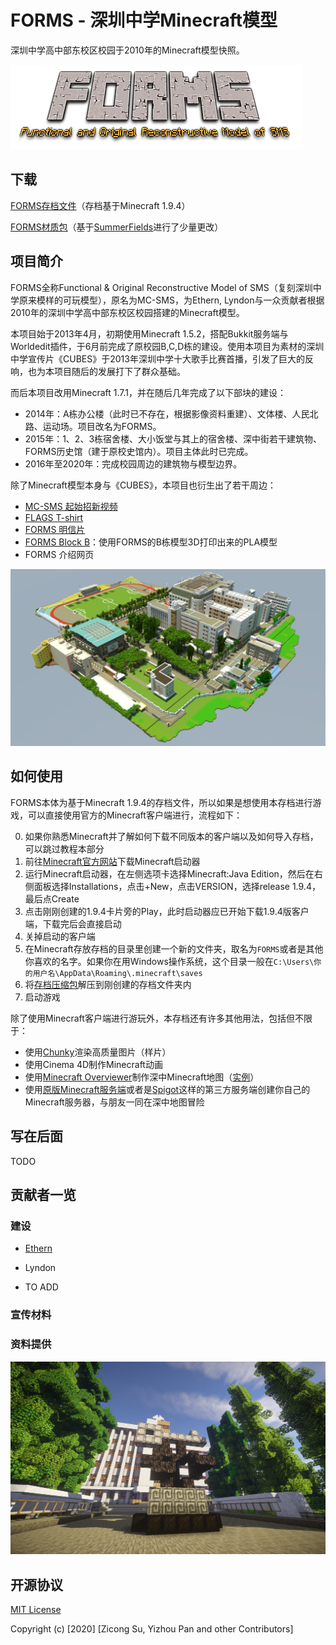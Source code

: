 # FORMS - 深圳中学Minecraft模型

深圳中学高中部东校区校园于2010年的Minecraft模型快照。

![FORMS Logo](/assets/images/FORMS_Logo.png)

## 下载

[FORMS存档文件](about:blank;)（存档基于Minecraft 1.9.4）

[FORMS材质包](about:blank;)（基于[SummerFields](http://summerfields.info/)进行了少量更改）

## 项目简介

FORMS全称Functional & Original Reconstructive Model of SMS（复刻深圳中学原来模样的可玩模型），原名为MC-SMS，为Ethern, Lyndon与一众贡献者根据2010年的深圳中学高中部东校区校园搭建的Minecraft模型。

本项目始于2013年4月，初期使用Minecraft 1.5.2，搭配Bukkit服务端与Worldedit插件，于6月前完成了原校园B,C,D栋的建设。使用本项目为素材的深圳中学宣传片《CUBES》于2013年深圳中学十大歌手比赛首播，引发了巨大的反响，也为本项目随后的发展打下了群众基础。

而后本项目改用Minecraft 1.7.1，并在随后几年完成了以下部块的建设：

- 2014年：A栋办公楼（此时已不存在，根据影像资料重建）、文体楼、人民北路、运动场。项目改名为FORMS。
- 2015年：1、2、3栋宿舍楼、大小饭堂与其上的宿舍楼、深中街若干建筑物、FORMS历史馆（建于原校史馆内）。项目主体此时已完成。
- 2016年至2020年：完成校园周边的建筑物与模型边界。

除了Minecraft模型本身与《CUBES》，本项目也衍生出了若干周边：

- [MC-SMS 起始招新视频](https://youtu.be/mUuambThDPo)
- [FLAGS T-shirt](/merchandises/FLAGS.md)
- [FORMS 明信片](/merchandises/FORMS_明信片.md)
- [FORMS Block B](/merchandises/FORMS_Block_B.md)：使用FORMS的B栋模型3D打印出来的PLA模型
- FORMS 介绍网页

![FORMS一览图](/assets/images/FORMS_Overview.png)

## 如何使用

FORMS本体为基于Minecraft 1.9.4的存档文件，所以如果是想使用本存档进行游戏，可以直接使用官方的Minecraft客户端进行，流程如下：

0. 如果你熟悉Minecraft并了解如何下载不同版本的客户端以及如何导入存档，可以跳过教程本部分
1. 前往[Minecraft官方网站](https://www.minecraft.net)下载Minecraft启动器
2. 运行Minecraft启动器，在左侧选项卡选择Minecraft:Java Edition，然后在右侧面板选择Installations，点击+New，点击VERSION，选择release 1.9.4，最后点Create
3. 点击刚刚创建的1.9.4卡片旁的Play，此时启动器应已开始下载1.9.4版客户端，下载完后会直接启动
4. 关掉启动的客户端
5. 在Minecraft存放存档的目录里创建一个新的文件夹，取名为`FORMS`或者是其他你喜欢的名字。如果你在用Windows操作系统，这个目录一般在`C:\Users\你的用户名\AppData\Roaming\.minecraft\saves`
6. 将[存档压缩包](about:blank;)解压到刚创建的存档文件夹内
7. 启动游戏

除了使用Minecraft客户端进行游玩外，本存档还有许多其他用法，包括但不限于：

- 使用[Chunky](https://chunky.llbit.se/)渲染高质量图片（样片）
- 使用Cinema 4D制作Minecraft动画
- 使用[Minecraft Overviewer](https://github.com/overviewer/Minecraft-Overviewer/)制作深中Minecraft地图（[实例](http://ethern.me/forms)）
- 使用[原版Minecraft服务端](https://www.minecraft.net/en-us/download/server)或者是[Spigot](https://spigotmc.org/)这样的第三方服务端创建你自己的Minecraft服务器，与朋友一同在深中地图冒险

## 写在后面

TODO

## 贡献者一览

### 建设

- [Ethern](https://github.com/ethernoy)
- Lyndon

- TO ADD

### 宣传材料

### 资料提供

![FORMS Wallpaper](/assets/images/FORMS_Wallpaper.png)

## 开源协议

[MIT License](/LICENSE)

Copyright (c) [2020] [Zicong Su, Yizhou Pan and other Contributors]
